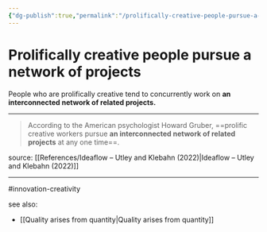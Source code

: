 ```yaml
---
{"dg-publish":true,"permalink":"/prolifically-creative-people-pursue-a-network-of-projects/"}
---
```



# Prolifically creative people pursue a network of projects

People who are prolifically creative tend to concurrently work on **an interconnected network of related projects.**

---

> According to the American psychologist Howard Gruber, ==prolific creative workers pursue **an interconnected network of related projects** at any one time==. 

source: [[References/Ideaflow – Utley and Klebahn (2022)\|Ideaflow – Utley and Klebahn (2022)]]

---
#innovation-creativity

see also:
- [[Quality arises from quantity\|Quality arises from quantity]]